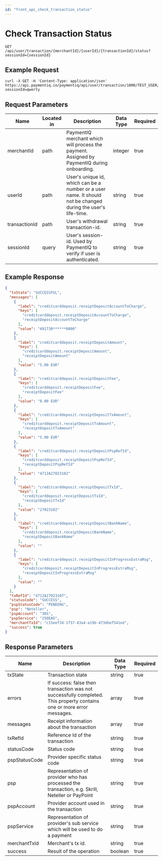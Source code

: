 ```yaml
---
id: "front_api_check_transaction_status"
---
```


# Check Transaction Status

`GET /api/user/transaction/{merchantId}/{userId}/{transactionId}/status?sessionId={sessionId}`

## Example Request

```curl
curl -X GET -H 'Content-Type: application/json' https://api.paymentiq.io/paymentiq/api/user/transaction/1000/TEST_USER/27023106/status?sessionId=qwerty
```

## Request Parameters

| Name          | Located in | Description                                                                                                   | Data Type | Required |
|---------------|------------|---------------------------------------------------------------------------------------------------------------|-----------|----------|
| merchantId    | path       | PaymentIQ merchant which will process the payment. Assigned by PaymentIQ during onboarding.                   | integer   | true     |
| userId        | path       | User's unique id, which can be a number or a user name. It should not be changed during the user's life-time. | string    | true     |
| transactionId | path       | User's withdrawal transaction-id.                                                                             | string    | true     |
| sessionId     | query      | User's session-id. Used by PaymentIQ to verify if user is authenticated.                                      | string    | true     |

## Example Response

```json
{
  "txState": "SUCCESSFUL",
  "messages": [
    {
      "label": "creditcarddeposit.receiptDepositAccountToCharge",
      "keys": [
        "creditcarddeposit.receiptDepositAccountToCharge",
        "receiptDepositAccountToCharge"
      ],
      "value": "491730******0000"
    },
    {
      "label": "creditcarddeposit.receiptDepositAmount",
      "keys": [
        "creditcarddeposit.receiptDepositAmount",
        "receiptDepositAmount"
      ],
      "value": "5.00 EUR"
    },
    {
      "label": "creditcarddeposit.receiptDepositFee",
      "keys": [
        "creditcarddeposit.receiptDepositFee",
        "receiptDepositFee"
      ],
      "value": "0.00 EUR"
    },
    {
      "label": "creditcarddeposit.receiptDepositTxAmount",
      "keys": [
        "creditcarddeposit.receiptDepositTxAmount",
        "receiptDepositTxAmount"
      ],
      "value": "5.00 EUR"
    },
    {
      "label": "creditcarddeposit.receiptDepositPspRefId",
      "keys": [
        "creditcarddeposit.receiptDepositPspRefId",
        "receiptDepositPspRefId"
      ],
      "value": "4712A27023102"
    },
    {
      "label": "creditcarddeposit.receiptDepositTxId",
      "keys": [
        "creditcarddeposit.receiptDepositTxId",
        "receiptDepositTxId"
      ],
      "value": "27023102"
    },
    {
      "label": "creditcarddeposit.receiptDepositBankName",
      "keys": [
        "creditcarddeposit.receiptDepositBankName",
        "receiptDepositBankName"
      ],
      "value": ""
    },
    {
      "label": "creditcarddeposit.receiptDepositInProgressExtraMsg",
      "keys": [
        "creditcarddeposit.receiptDepositInProgressExtraMsg",
        "receiptDepositInProgressExtraMsg"
      ],
      "value": ""
    }
  ],
  "txRefId": "4712A27023107",
  "statusCode": "SUCCESS",
  "pspStatusCode": "PENDING",
  "psp": "Neteller",
  "pspAccount": "3DS",
  "pspService": "250EAO",
  "merchantTxId": "c15eef34-1f37-43a4-a19b-473dbef541ed",
  "success": true
}
```

## Response Parameters

| Name          | Description                                                                                                           | Data Type | Required |
|---------------|-----------------------------------------------------------------------------------------------------------------------|-----------|----------|
| txState       | Transaction state                                                                                                     | string    | true     |
| errors        | If success: false then transaction was not successfully completed. This property contains one or more error messages. | array     | true     |
| messages      | Receipt information about the transaction                                                                             | array     | true     |
| txRefId       | Reference Id of the transaction                                                                                       | string    | true     |
| statusCode    | Status code                                                                                                           | string    | true     |
| pspStatusCode | Provider specific status code                                                                                         | string    | true     |
| psp           | Representation of provider who has processed the transaction, e.g. Skrill, Neteller or PayPoint                       | string    | true     |
| pspAccount    | Provider account used in the transaction                                                                              | string    | true     |
| pspService    | Representation of provider's sub service which will be used to do a payment                                           | string    | true     |
| merchantTxId  | Merchant's tx id.                                                                                                     | string    | true     |
| success       | Result of the operation                                                                                               | boolean   | true     |